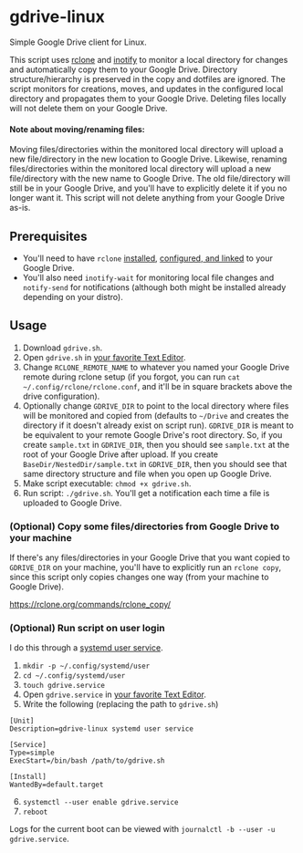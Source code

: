 # gdrive-linux
Simple Google Drive client for Linux.

This script uses [rclone](https://rclone.org/) and [inotify](https://en.wikipedia.org/wiki/Inotify) to monitor a local directory for changes and automatically copy them to your Google Drive. Directory structure/hierarchy is preserved in the copy and dotfiles are ignored. The script monitors for creations, moves, and updates in the configured local directory and propagates them to your Google Drive. Deleting files locally will not delete them on your Google Drive.

#### Note about moving/renaming files:
Moving files/directories within the monitored local directory will upload a new file/directory in the new location to Google Drive. Likewise, renaming files/directories within the monitored local directory will upload a new file/directory with the new name to Google Drive. The old file/directory will still be in your Google Drive, and you'll have to explicitly delete it if you no longer want it. This script will not delete anything from your Google Drive as-is.

## Prerequisites
- You'll need to have `rclone` [installed](https://rclone.org/install/), [configured, and linked](https://rclone.org/drive/) to your Google Drive.
- You'll also need `inotify-wait` for monitoring local file changes and `notify-send` for notifications (although both might be installed already depending on your distro).

## Usage
1. Download `gdrive.sh`.
2. Open `gdrive.sh` in [your favorite Text Editor](https://neovim.io/).
3. Change `RCLONE_REMOTE_NAME` to whatever you named your Google Drive remote during rclone setup (if you forgot, you can run `cat ~/.config/rclone/rclone.conf`, and it'll be in square brackets above the drive configuration).
4. Optionally change `GDRIVE_DIR` to point to the local directory where files will be monitored and copied from (defaults to `~/Drive` and creates the directory if it doesn't already exist on script run). `GDRIVE_DIR` is meant to be equivalent to your remote Google Drive's root directory. So, if you create `sample.txt` in `GDRIVE_DIR`, then you should see `sample.txt` at the root of your Google Drive after upload. If you create `BaseDir/NestedDir/sample.txt` in `GDRIVE_DIR`, then you should see that same directory structure and file when you open up Google Drive.
5. Make script executable: `chmod +x gdrive.sh`.
6. Run script: `./gdrive.sh`. You'll get a notification each time a file is uploaded to Google Drive.

### (Optional) Copy some files/directories from Google Drive to your machine
If there's any files/directories in your Google Drive that you want copied to `GDRIVE_DIR` on your machine, you'll have to explicitly run an `rclone copy`, since this script only copies changes one way (from your machine to Google Drive).

https://rclone.org/commands/rclone_copy/

### (Optional) Run script on user login
I do this through a [systemd user service](https://wiki.archlinux.org/title/systemd/User).
1. `mkdir -p ~/.config/systemd/user`
2. `cd ~/.config/systemd/user`
3. `touch gdrive.service`
4. Open `gdrive.service` in [your favorite Text Editor](https://neovim.io/).
5. Write the following (replacing the path to `gdrive.sh`)
```
[Unit]
Description=gdrive-linux systemd user service

[Service]
Type=simple
ExecStart=/bin/bash /path/to/gdrive.sh

[Install]
WantedBy=default.target
```
6. `systemctl --user enable gdrive.service`
7. `reboot`

Logs for the current boot can be viewed with `journalctl -b --user -u gdrive.service`.
